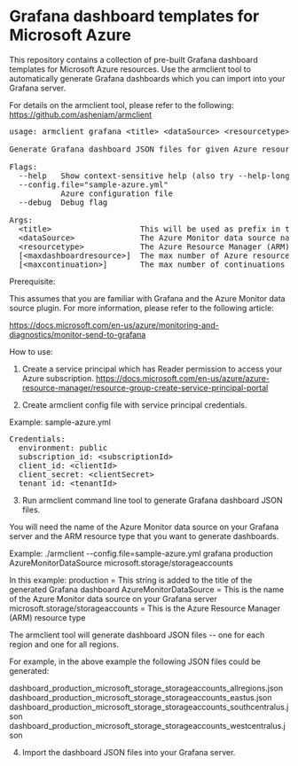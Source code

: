# Grafana dashboard templates for Microsoft Azure

This repository contains a collection of pre-built Grafana dashboard templates for Microsoft Azure resources.  Use the armclient tool to automatically generate Grafana dashboards which you can import into your Grafana server.

For details on the armclient tool, please refer to the following:<br>
https://github.com/asheniam/armclient

<pre>
usage: armclient grafana &lt;title&gt; &lt;dataSource&gt; &lt;resourcetype&gt; [&lt;maxdashboardresource&gt;] [&lt;maxcontinuation&gt;]

Generate Grafana dashboard JSON files for given Azure resource type.

Flags:
  --help   Show context-sensitive help (also try --help-long and --help-man).
  --config.file="sample-azure.yml"  
           Azure configuration file
  --debug  Debug flag

Args:
  &lt;title&gt;                   This will be used as prefix in the dashboard title
  &lt;dataSource&gt;              The Azure Monitor data source name on Grafana
  &lt;resourcetype&gt;            The Azure Resource Manager (ARM) resource type
  [&lt;maxdashboardresource&gt;]  The max number of Azure resources to include in each dashboard. Default to 10.
  [&lt;maxcontinuation&gt;]       The max number of continuations to follow when calling ARM API. Default to 10.
</pre>
  
Prerequisite:

This assumes that you are familiar with Grafana and the Azure Monitor data source plugin.  For more information, please refer to the following article:

https://docs.microsoft.com/en-us/azure/monitoring-and-diagnostics/monitor-send-to-grafana

How to use:

1) Create a service principal which has Reader permission to access your Azure subscription.
https://docs.microsoft.com/en-us/azure/azure-resource-manager/resource-group-create-service-principal-portal

2) Create armclient config file with service principal credentials.

Example: sample-azure.yml
<pre>
Credentials:
  environment: public
  subscription_id: &lt;subscriptionId&gt;
  client_id: &lt;clientId&gt;
  client_secret: &lt;clientSecret&gt;
  tenant_id: &lt;tenantId&gt;
</pre>

3) Run armclient command line tool to generate Grafana dashboard JSON files.

You will need the name of the Azure Monitor data source on your Grafana server and the ARM resource type that you want to generate dashboards.

Example: ./armclient --config.file=sample-azure.yml grafana production AzureMonitorDataSource microsoft.storage/storageaccounts

In this example:
production = This string is added to the title of the generated Grafana dashboard
AzureMonitorDataSource = This is the name of the Azure Monitor data source on your Grafana server
microsoft.storage/storageaccounts = This is the Azure Resource Manager (ARM) resource type

The armclient tool will generate dashboard JSON files -- one for each region and one for all regions.

For example, in the above example the following JSON files could be generated:

dashboard_production_microsoft_storage_storageaccounts_allregions.json		
dashboard_production_microsoft_storage_storageaccounts_eastus.json		
dashboard_production_microsoft_storage_storageaccounts_southcentralus.json	
dashboard_production_microsoft_storage_storageaccounts_westcentralus.json	

4) Import the dashboard JSON files into your Grafana server.
